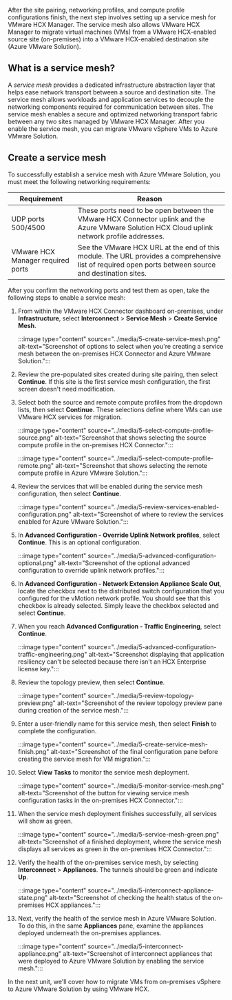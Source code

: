 After the site pairing, networking profiles, and compute profile configurations finish, the next step involves setting up a service mesh for VMware HCX Manager. The service mesh also allows VMware HCX Manager to migrate virtual machines (VMs) from a VMware HCX-enabled source site (on-premises) into a VMware HCX-enabled destination site (Azure VMware Solution).

## What is a service mesh?

A *service mesh* provides a dedicated infrastructure abstraction layer that helps ease network transport between a source and destination site. The service mesh allows workloads and application services to decouple the networking components required for communication between sites. The service mesh enables a secure and optimized networking transport fabric between any two sites managed by VMware HCX Manager. After you enable the service mesh, you can migrate VMware vSphere VMs to Azure VMware Solution.

## Create a service mesh

To successfully establish a service mesh with Azure VMware Solution, you must meet the following networking requirements:

|Requirement | Reason  |
|---------|---------|
| UDP ports 500/4500 | These ports need to be open between the VMware HCX Connector uplink and the Azure VMware Solution HCX Cloud uplink network profile addresses. |
| VMware HCX Manager required ports | See the VMware HCX URL at the end of this module. The URL provides a comprehensive list of required open ports between source and destination sites. |

After you confirm the networking ports and test them as open, take the following steps to enable a service mesh:

1. From within the VMware HCX Connector dashboard on-premises, under **Infrastructure**, select **Interconnect** > **Service Mesh** > **Create Service Mesh**.

    :::image type="content" source="../media/5-create-service-mesh.png" alt-text="Screenshot of options to select when you're creating a service mesh between the on-premises HCX Connector and Azure VMware Solution.":::

1. Review the pre-populated sites created during site pairing, then select **Continue**. If this site is the first service mesh configuration, the first screen doesn't need modification.

1. Select both the source and remote compute profiles from the dropdown lists, then select **Continue**. These selections define where VMs can use VMware HCX services for migration.

    :::image type="content" source="../media/5-select-compute-profile-source.png" alt-text="Screenshot that shows selecting the source compute profile in the on-premises HCX Connector.":::

    :::image type="content" source="../media/5-select-compute-profile-remote.png" alt-text="Screenshot that shows selecting the remote compute profile in Azure VMware Solution.":::

1. Review the services that will be enabled during the service mesh configuration, then select **Continue**.

    :::image type="content" source="../media/5-review-services-enabled-configuration.png" alt-text="Screenshot of where to review the services enabled for Azure VMware Solution.":::

1. In **Advanced Configuration - Override Uplink Network profiles**, select **Continue**. This is an optional configuration.

    :::image type="content" source="../media/5-advanced-configuration-optional.png" alt-text="Screenshot of the optional advanced configuration to override uplink network profiles.":::

1. In **Advanced Configuration - Network Extension Appliance Scale Out**, locate the checkbox next to the distributed switch configuration that you configured for the vMotion network profile. You should see that this checkbox is already selected. Simply leave the checkbox selected and select **Continue**.

1. When you reach **Advanced Configuration - Traffic Engineering**, select **Continue**.

    :::image type="content" source="../media/5-advanced-configuration-traffic-engineering.png" alt-text="Screenshot displaying that application resiliency can't be selected because there isn't an HCX Enterprise license key.":::

1. Review the topology preview, then select **Continue**.

    :::image type="content" source="../media/5-review-topology-preview.png" alt-text="Screenshot of the review topology preview pane during creation of the service mesh.":::

1. Enter a user-friendly name for this service mesh, then select **Finish** to complete the configuration.

    :::image type="content" source="../media/5-create-service-mesh-finish.png" alt-text="Screenshot of the final configuration pane before creating the service mesh for VM migration.":::

1. Select **View Tasks** to monitor the service mesh deployment.

    :::image type="content" source="../media/5-monitor-service-mesh.png" alt-text="Screenshot of the button for viewing service mesh configuration tasks in the on-premises HCX Connector.":::

1. When the service mesh deployment finishes successfully, all services will show as green.

    :::image type="content" source="../media/5-service-mesh-green.png" alt-text="Screenshot of a finished deployment, where the service mesh displays all services as green in the on-premises HCX Connector.":::

1. Verify the health of the on-premises service mesh, by selecting **Interconnect** > **Appliances**. The tunnels should be green and indicate **Up**.

    :::image type="content" source="../media/5-interconnect-appliance-state.png" alt-text="Screenshot of checking the health status of the on-premises HCX appliances.":::

1. Next, verify the health of the service mesh in Azure VMware Solution. To do this, in the same **Appliances** pane, examine the appliances deployed underneath the on-premises appliances.

    :::image type="content" source="../media/5-interconnect-appliance.png" alt-text="Screenshot of interconnect appliances that were deployed to Azure VMware Solution by enabling the service mesh.":::

In the next unit, we'll cover how to migrate VMs from on-premises vSphere to Azure VMware Solution by using VMware HCX.

